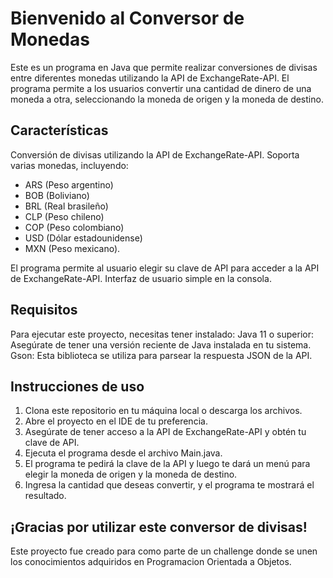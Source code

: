 # Bienvenido al Conversor de Monedas

Este es un programa en Java que permite realizar conversiones de divisas entre diferentes monedas utilizando la API de ExchangeRate-API. 
El programa permite a los usuarios convertir una cantidad de dinero de una moneda a otra, seleccionando la moneda de origen y la moneda de destino.

## Características

Conversión de divisas utilizando la API de ExchangeRate-API.
Soporta varias monedas, incluyendo:
- ARS (Peso argentino) 
- BOB (Boliviano) 
- BRL (Real brasileño)
- CLP (Peso chileno)
- COP (Peso colombiano)
- USD (Dólar estadounidense)
- MXN (Peso mexicano).

El programa permite al usuario elegir su clave de API para acceder a la API de ExchangeRate-API.
Interfaz de usuario simple en la consola.

## Requisitos

  Para ejecutar este proyecto, necesitas tener instalado:
  Java 11 o superior: Asegúrate de tener una versión reciente de Java instalada en tu sistema.
  Gson: Esta biblioteca se utiliza para parsear la respuesta JSON de la API.

## Instrucciones de uso

1. Clona este repositorio en tu máquina local o descarga los archivos.
2. Abre el proyecto en el IDE de tu preferencia.
3. Asegúrate de tener acceso a la API de ExchangeRate-API y obtén tu clave de API.
4. Ejecuta el programa desde el archivo Main.java.
5. El programa te pedirá la clave de la API y luego te dará un menú para elegir la moneda de origen y la moneda de destino.
6. Ingresa la cantidad que deseas convertir, y el programa te mostrará el resultado.

## ¡Gracias por utilizar este conversor de divisas! 
Este proyecto fue creado para como parte de un challenge donde se unen los conocimientos adquiridos en Programacion Orientada a Objetos.
